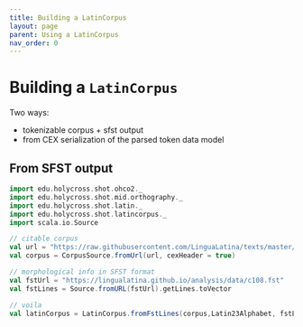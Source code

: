 ```yaml
---
title: Building a LatinCorpus
layout: page
parent: Using a LatinCorpus
nav_order: 0
---
```


# Building a `LatinCorpus`

Two ways:

- tokenizable corpus + sfst output
- from CEX serialization of the parsed token data model


## From SFST output

```scala mdoc:silent
import edu.holycross.shot.ohco2._
import edu.holycross.shot.mid.orthography._
import edu.holycross.shot.latin._
import edu.holycross.shot.latincorpus._
import scala.io.Source
```

```scala mdoc:silent
// citable corpus
val url = "https://raw.githubusercontent.com/LinguaLatina/texts/master/texts/latin23/hyginus.cex"
val corpus = CorpusSource.fromUrl(url, cexHeader = true)
```

```scala mdoc:silent
// morphological info in SFST format
val fstUrl = "https://lingualatina.github.io/analysis/data/c108.fst"
val fstLines = Source.fromURL(fstUrl).getLines.toVector
```

```scala mdoc:silent
// voila
val latinCorpus = LatinCorpus.fromFstLines(corpus,Latin23Alphabet, fstLines, strict=false)
```
